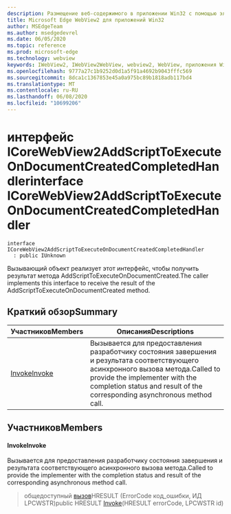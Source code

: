 ```yaml
---
description: Размещение веб-содержимого в приложении Win32 с помощью элемента управления Microsoft Edge WebView2
title: Microsoft Edge WebView2 для приложений Win32
author: MSEdgeTeam
ms.author: msedgedevrel
ms.date: 06/05/2020
ms.topic: reference
ms.prod: microsoft-edge
ms.technology: webview
keywords: IWebView2, IWebView2WebView, webview2, WebView, приложения Win32, Win32, EDGE, ICoreWebView2, ICoreWebView2Controller, элемент управления "веб-браузер", HTML Edge
ms.openlocfilehash: 9777a27c1b9252d0d1a5f91a4692b9043fffc569
ms.sourcegitcommit: 8dca1c1367853e45a0a975bc89b1818adb117bd4
ms.translationtype: MT
ms.contentlocale: ru-RU
ms.lasthandoff: 06/08/2020
ms.locfileid: "10699206"
---
```

# <span data-ttu-id="b1624-104">интерфейс ICoreWebView2AddScriptToExecuteOnDocumentCreatedCompletedHandler</span><span class="sxs-lookup"><span data-stu-id="b1624-104">interface ICoreWebView2AddScriptToExecuteOnDocumentCreatedCompletedHandler</span></span> 

```
interface ICoreWebView2AddScriptToExecuteOnDocumentCreatedCompletedHandler
  : public IUnknown
```

<span data-ttu-id="b1624-105">Вызывающий объект реализует этот интерфейс, чтобы получить результат метода AddScriptToExecuteOnDocumentCreated.</span><span class="sxs-lookup"><span data-stu-id="b1624-105">The caller implements this interface to receive the result of the AddScriptToExecuteOnDocumentCreated method.</span></span>

## <span data-ttu-id="b1624-106">Краткий обзор</span><span class="sxs-lookup"><span data-stu-id="b1624-106">Summary</span></span>

 <span data-ttu-id="b1624-107">Участников</span><span class="sxs-lookup"><span data-stu-id="b1624-107">Members</span></span>                        | <span data-ttu-id="b1624-108">Описания</span><span class="sxs-lookup"><span data-stu-id="b1624-108">Descriptions</span></span>
--------------------------------|---------------------------------------------
[<span data-ttu-id="b1624-109">Invoke</span><span class="sxs-lookup"><span data-stu-id="b1624-109">Invoke</span></span>](#invoke) | <span data-ttu-id="b1624-110">Вызывается для предоставления разработчику состояния завершения и результата соответствующего асинхронного вызова метода.</span><span class="sxs-lookup"><span data-stu-id="b1624-110">Called to provide the implementer with the completion status and result of the corresponding asynchronous method call.</span></span>

## <span data-ttu-id="b1624-111">Участников</span><span class="sxs-lookup"><span data-stu-id="b1624-111">Members</span></span>

#### <span data-ttu-id="b1624-112">Invoke</span><span class="sxs-lookup"><span data-stu-id="b1624-112">Invoke</span></span> 

<span data-ttu-id="b1624-113">Вызывается для предоставления разработчику состояния завершения и результата соответствующего асинхронного вызова метода.</span><span class="sxs-lookup"><span data-stu-id="b1624-113">Called to provide the implementer with the completion status and result of the corresponding asynchronous method call.</span></span>

> <span data-ttu-id="b1624-114">общедоступный [вызов](#invoke)HRESULT (ErrorCode код_ошибки, ИД LPCWSTR)</span><span class="sxs-lookup"><span data-stu-id="b1624-114">public HRESULT [Invoke](#invoke)(HRESULT errorCode, LPCWSTR id)</span></span>

